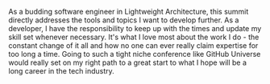 As a budding software engineer in Lightweight Architecture, this summit directly addresses the tools and topics I want to develop further. As a developer, I have the responsibility to keep up with the times and update my skill set whenever necessary.  It's what I love most about the work I do - the constant change of it all and how no one can ever really claim expertise for too long a time. Going to such a tight niche conference like GitHub Universe would really set on my right path to a great start to what I hope will be a long career in the tech industry.